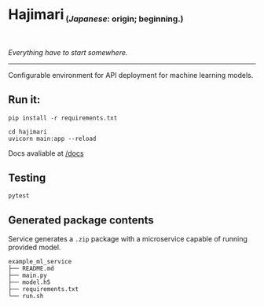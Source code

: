 <h1>Hajimari<sub><sub><sup>&nbsp;(<i>Japanese</i>: origin; beginning.)</sup></sub></sub></h1><br>

_Everything have to start somewhere._

---

Configurable environment for API deployment for machine learning models.

## Run it:

```shell
pip install -r requirements.txt
```

``` shell
cd hajimari
uvicorn main:app --reload
```

Docs avaliable at [/docs](http://127.0.0.1:8000/docs)

## Testing

```shell
pytest
```

## Generated package contents

Service generates a `.zip` package with a microservice capable of running provided model.

```text
example_ml_service
├── README.md
├── main.py
├── model.h5
├── requirements.txt
└── run.sh
```